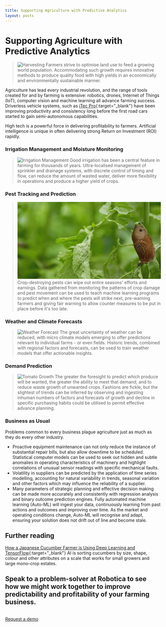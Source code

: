 ```yaml
---
title: Supporting Agriculture with Predictive Analytics
layout: posts
---
```


# Supporting Agriculture with Predictive Analytics
>![Harvesting](/images/harvesting.png)
Farmers strive to optimise land use to feed a growing world population.  Accommodating such growth requires innovative methods to produce quality food with high yields in an economically and environmentally sustainable manner. 

Agriculture has lead every industrial revolution, and the range of tools created for and by farming is extensive:  robotics, drones, Internet of Things (IoT), computer vision and machine learning all advance farming success.  Driverless vehicle systems, such as [iTec Pro](https://www.deere.com/en/technology-products/precision-ag-technology/guidance/itec-pro/){:target="_blank"} have been improving productivity and consistency long before the first road cars started to gain semi-autonomous capabilities.

High tech is a powerful force in delivering profitability to farmers.  Artificial intelligence is unique in often delivering strong Return on Investment (ROI) rapidly.

### Irrigation Management and Moisture Monitoring
>![Irrigation Management](/images/irrigation-management.png)
Good irrigation has been a central feature in farming for thousands of years.  Ultra-localised management of sprinkler and drainage systems, with discrete control of timing and flow, can reduce the amount of wasted water, deliver more flexibility in operations and produce a higher yield of crops.

### Pest Tracking and Prediction
>![Pest Tracking](/images/pest-tracking.png)
Crop-destroying pests can wipe out entire seasons' efforts and earnings.  Data gathered from monitoring the patterns of crop damage and pest movement can be used to teach machine learning programs to predict when and where the pests will strike next, pre-warning farmers and giving fair warning to allow counter measures to be put in place before it's too late.

### Weather and Climate Forecasts
>![Weather Forecast](/images/weather-forecast.png)
The great uncertainty of weather can be reduced, with micro climate models emerging to offer predictions relevant to individual farms - or even fields.  Historic trends, combined with regional factors and forecasts, can be used to train weather models that offer actionable insights.

### Demand Prediction
>![Tomato Growth](/images/tomato-greenhouse.png)
The greater the foresight to predict which produce will be wanted, the greater the ability to meet that demand, and to reduce waste growth of unwanted crops.  Fashions are fickle, but the slightest of trends can be inferred by observing and ingesting inhuman numbers of factors and forecasts of growth and decline in specific purchasing habits could be utilised to permit effective advance planning.

### Business as Usual
Problems common to every business plague agriculture just as much as they do every other industry.  

- Proactive equipment maintenance can not only reduce the instance of substantial repair bills, but also allow downtime to be scheduled.  Statistical computer models can be used to seek out hidden and subtle anomalies in operating characteristics of machinery and highlight correlations of unusual sensor readings with specific mechanical faults.
- Volatility in suppliers can be predicted by the application of time series modelling, accounting for natural variability in trends, seasonal variation and other factors which may influence the reliability of a supplier.
- Many parameters of strategic planning and effective decision making can be made more accurately and consistently with regression analysis and binary outcome prediction engines.  Fully automated machine learning (Auto-ML) will ingest your data, continuously learning from past actions and outcomes and improving over time.  As the market and operating conditions change, Auto-ML will recognise and adapt, ensuring your solution does not drift out of line and become stale.


## Further reading
[How a Japanese Cucumber Farmer is Using Deep Learning and TensorFlow](https://cloud.google.com/blog/products/gcp/how-a-japanese-cucumber-farmer-is-using-deep-learning-and-tensorflow){:target="_blank"}
AI is sorting cucumbers by size, shape, colour and other attributes on a scale that works for small growers and large mono-crop estates.


## Speak to a problem-solver at Robotica to see how we might work together to improve predictability and profitability of your farming business.
<br />
<a href = '/contact' class = 'button'>Request a demo</a>
<br />
